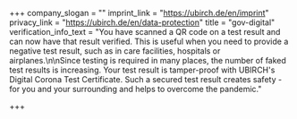 +++
company_slogan = ""
imprint_link = "https://ubirch.de/en/imprint"
privacy_link = "https://ubirch.de/en/data-protection"
title = "gov-digital"
verification_info_text = "You have scanned a QR code on a test result and can now have that result verified. This is useful when you need to provide a negative test result, such as in care facilities, hospitals or airplanes.\n\nSince testing is required in many places, the number of faked test results is increasing. Your test result is tamper-proof with UBIRCH's Digital Corona Test Certificate. Such a secured test result creates safety - for you and your surrounding and helps to overcome the pandemic."

+++
